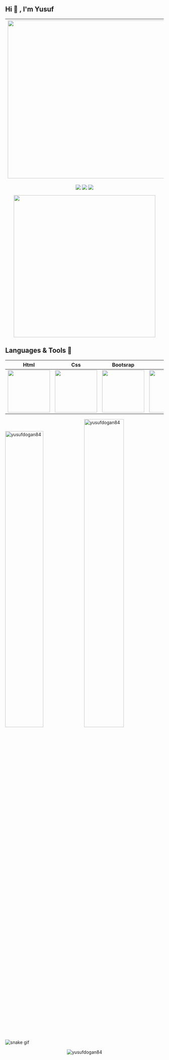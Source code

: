 ## Hi 👋 , I'm Yusuf 

|<img style="width: 500px" src="https://media.giphy.com/media/Cmr1OMJ2FN0B2/giphy.gif">|*Welcome to my github profile. I am veterinarian. I am translating articles about my profession in English on my own website. I want to improve myself to become a front-end web developer.* 
|-|-|

<p align="center">
<a target="_blank" href="https://www.veteriner-hekim.com"><img src="https://img.shields.io/badge/website-000000?style=for-the-badge&logo=About.me&logoColor=white"></a>
<a target="_blank" href="https://www.linkedin.com/in/yusufdogan84"><img src="https://img.shields.io/badge/LinkedIn-0077B5?style=for-the-badge&logo=linkedin&logoColor=white"></a>
<a target="_blank" href="mailto:yusufdogan.dev@gmail.com"><img src="https://img.shields.io/badge/Gmail-D14836?style=for-the-badge&logo=gmail&logoColor=white"></a>
</p>

<p align="center">
  <span><img align="center" width="450" height="" src="https://github-readme-stats.vercel.app/api/top-langs/?username=yusufdogandev&&repo=mksec&border_radius=0&title_color=00ff00&text_color=00ff00&icon_color=00ff00&border_color=00ff00&bg_color=000000&layout=compact&langs_count=15&show_owner=1" /></span>
</p>

## Languages & Tools 💪

|Html|Css|Bootsrap|Git|Github|VS Code
|:-:|:-:|:-:|:-:|:-:|:-:|
|<img style="width: 134px" src="https://media.giphy.com/media/QssGEmpkyEOhBCb7e1/giphy.gif">|<img style="width: 134px" src="https://media.giphy.com/media/CEHtFH3rJ6xdhBUKIT/giphy.gif">|<img style="width: 134px" src="https://media.giphy.com/media/Sr8xDpMwVKOHUWDVRD/giphy.gif">|<img style="width: 134px" src="https://media.giphy.com/media/kH1DBkPNyZPOk0BxrM/giphy.gif">|<img style="width: 134px" src="https://media.giphy.com/media/KzJkzjggfGN5Py6nkT/giphy.gif">|<img style="width: 134px" src="https://media.giphy.com/media/IdyAQJVN2kVPNUrojM/giphy.gif">

<span><img style="width: 49%" src="https://github-readme-stats.vercel.app/api?username=yusufdogan84&show_icons=true&locale=en" alt="yusufdogan84" /></span>
<span><img style="width: 50%" src="https://github-readme-streak-stats.herokuapp.com/?user=yusufdogan84&" alt="yusufdogan84" /></span>

![snake gif](https://github.com/yusufdogan84/yusufdogan84/blob/main/github-contribution-grid-snake.gif)


<p align="center"> <img src="https://komarev.com/ghpvc/?username=yusufdogan84&label=Profile%20views&color=0e75b6&style=flat" alt="yusufdogan84"/></p>
